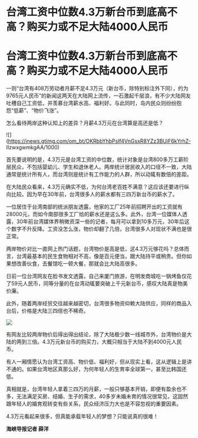 # 台湾工资中位数4.3万新台币到底高不高？购买力或不足大陆4000人民币

# 台湾工资中位数4.3万新台币到底高不高？购买力或不足大陆4000人民币

一则“台湾有408万劳动者月薪不足4.3万元（新台币，除特别标注外下同），约为9765元人民币”的新闻这两天在大陆网上流传，一石激起千层浪，有不少大陆网友吐槽自己工资低，并羡慕台湾薪水高、福利好。与此同时，岛内民众则纷纷抱怨“低薪”、“物价飞涨”。

怎么看待两岸这种认知上的差异？月薪4.3万元在台湾算是高还是低？

![](https://inews.gtimg.com/om_bt/OKRbbYhbPslf4VnGsxR8YZz3BUiF6kYrhZ-
IIzwxgwmkgAA/1000)

首先要说明的是，4.3万元是台湾工资的中位数，统计对象是台湾800多万工薪阶层民众，不包括婴幼儿、学生和退休老人。两岸统计居民收入的口径不一致，大陆通常是统计所有人，而台湾则是统计有工作能力的人群，所以动辄有数倍的差距。

在大陆民众看来，4.3万元确实不低，为何台湾老百姓不满意？这应该还要进行纵向比较。因为早在30年前，台湾很多人的薪水都有三四万新台币的薪水了。

一位居住于台湾南部的统派朋友透露，他家的工厂25年前招聘开出的工资就有28000元，而如今南部很多工厂给的薪水还是这么多。此外，台湾一位媒体人透露，30年前台湾媒体界稍微资深一些的记者，每月可以拿到10多万元，30年后这个数字不升反降。工资没怎么涨，物价却翻了几倍，台湾很多人对现状不满也是很正常。

两岸物价对比一直网上热门话题，台湾物价是高是低，这4.3万元够花吗？总体而言，台湾最基本的民生食物相对不高，像是百元便当，跟大陆持平或稍贵。但你如果想改善伙食，去餐馆吃一顿大餐，那就会比大陆高很多。

日前一位台湾网友在脸书发文透露，自己来厦门旅游，在明发商城吃一锅烤鱼仅花了59元人民币，同等分量的在台湾动辄要突破上千元新台币，感叹大陆真是物美价廉。

此外，随着两岸经贸交往越来越密切，台湾很多物资仰赖大陆供应，同样的商品入台后，价格是大陆三四倍也不稀奇。

![](https://inews.gtimg.com/om_bt/OVGRX41DMNM9NYxfsRUeQYVAQ2rVspKpdnoljRs6Bfg5EAA/1000)

有网友比较两岸物价后得出得出结论，除了大陆极少数一线城市外，台湾物价是大陆的两到三倍。4.3万元新台币的购买力，大概只相当于大陆不到4000元人民币。

有人一厢情愿认为台湾工资高、物价低、福利好，但从现实上看，这从逻辑上是讲不通的。如果台湾地区真那么好，为何年轻人的生育率全球第一，甚至比韩国还低。

真相就是，台湾年轻人拿着三四万的月薪，一般只够基本开销，即便有盈余也不多，无法满足买房、结婚、生子的需求，40多岁未婚未育的情况很常见，这固然跟年轻人的婚育观转变有些关系，民众经济压力大也是不容忽视的重要因素。

4.3万元看起来很多，但真能承载年轻人的梦想？只能说真的很难！

**海峡导报记者 薛洋**

